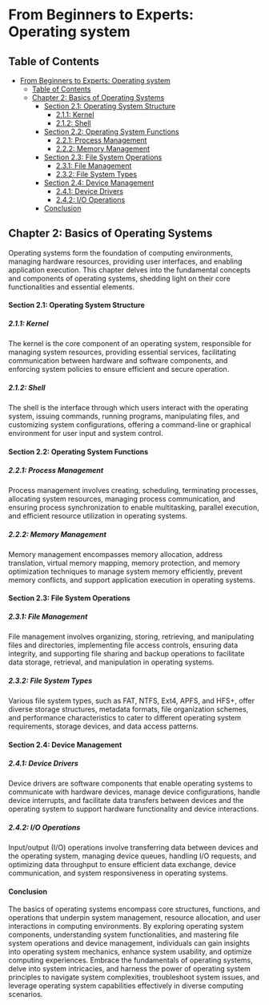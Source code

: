 # From Beginners to Experts: Operating system
## Table of Contents
- [From Beginners to Experts: Operating system](#from-beginners-to-experts-operating-system)
  - [Table of Contents](#table-of-contents)
  - [Chapter 2: Basics of Operating Systems](#chapter-2-basics-of-operating-systems)
      - [Section 2.1: Operating System Structure](#section-21-operating-system-structure)
        - [2.1.1: Kernel](#211-kernel)
        - [2.1.2: Shell](#212-shell)
      - [Section 2.2: Operating System Functions](#section-22-operating-system-functions)
        - [2.2.1: Process Management](#221-process-management)
        - [2.2.2: Memory Management](#222-memory-management)
      - [Section 2.3: File System Operations](#section-23-file-system-operations)
        - [2.3.1: File Management](#231-file-management)
        - [2.3.2: File System Types](#232-file-system-types)
      - [Section 2.4: Device Management](#section-24-device-management)
        - [2.4.1: Device Drivers](#241-device-drivers)
        - [2.4.2: I/O Operations](#242-io-operations)
      - [Conclusion](#conclusion)

## Chapter 2: Basics of Operating Systems

Operating systems form the foundation of computing environments, managing hardware resources, providing user interfaces, and enabling application execution. This chapter delves into the fundamental concepts and components of operating systems, shedding light on their core functionalities and essential elements.

#### Section 2.1: Operating System Structure

##### 2.1.1: Kernel

The kernel is the core component of an operating system, responsible for managing system resources, providing essential services, facilitating communication between hardware and software components, and enforcing system policies to ensure efficient and secure operation.

##### 2.1.2: Shell

The shell is the interface through which users interact with the operating system, issuing commands, running programs, manipulating files, and customizing system configurations, offering a command-line or graphical environment for user input and system control.

#### Section 2.2: Operating System Functions

##### 2.2.1: Process Management

Process management involves creating, scheduling, terminating processes, allocating system resources, managing process communication, and ensuring process synchronization to enable multitasking, parallel execution, and efficient resource utilization in operating systems.

##### 2.2.2: Memory Management

Memory management encompasses memory allocation, address translation, virtual memory mapping, memory protection, and memory optimization techniques to manage system memory efficiently, prevent memory conflicts, and support application execution in operating systems.

#### Section 2.3: File System Operations

##### 2.3.1: File Management

File management involves organizing, storing, retrieving, and manipulating files and directories, implementing file access controls, ensuring data integrity, and supporting file sharing and backup operations to facilitate data storage, retrieval, and manipulation in operating systems.

##### 2.3.2: File System Types

Various file system types, such as FAT, NTFS, Ext4, APFS, and HFS+, offer diverse storage structures, metadata formats, file organization schemes, and performance characteristics to cater to different operating system requirements, storage devices, and data access patterns.

#### Section 2.4: Device Management

##### 2.4.1: Device Drivers

Device drivers are software components that enable operating systems to communicate with hardware devices, manage device configurations, handle device interrupts, and facilitate data transfers between devices and the operating system to support hardware functionality and device interactions.

##### 2.4.2: I/O Operations

Input/output (I/O) operations involve transferring data between devices and the operating system, managing device queues, handling I/O requests, and optimizing data throughput to ensure efficient data exchange, device communication, and system responsiveness in operating systems.

#### Conclusion

The basics of operating systems encompass core structures, functions, and operations that underpin system management, resource allocation, and user interactions in computing environments. By exploring operating system components, understanding system functionalities, and mastering file system operations and device management, individuals can gain insights into operating system mechanics, enhance system usability, and optimize computing experiences. Embrace the fundamentals of operating systems, delve into system intricacies, and harness the power of operating system principles to navigate system complexities, troubleshoot system issues, and leverage operating system capabilities effectively in diverse computing scenarios.